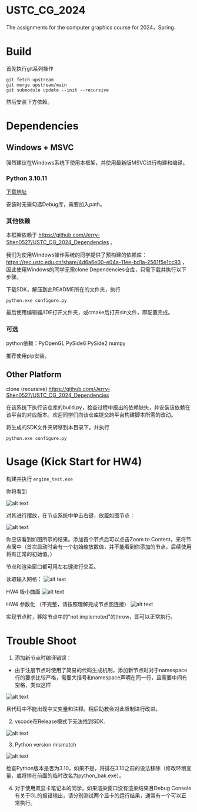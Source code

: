 # USTC_CG_2024
The assignments for the computer graphics course for 2024，Spring.

# Build
首先执行git系列操作
```
git fetch upstream
git merge upstream/main
git submodule update --init --recursive
```
然后安装下方依赖。

# Dependencies

## Windows + MSVC
强烈建议在Windows系统下使用本框架，并使用最新版MSVC进行构建和编译。

### Python 3.10.11 
[下载地址](https://www.python.org/downloads/release/python-31011/)

安装时无需勾选Debug库，需要加入path。
### 其他依赖
本框架依赖于 https://github.com/Jerry-Shen0527/USTC_CG_2024_Dependencies 。 

我们为使用Windows操作系统的同学提供了预构建的依赖库：https://rec.ustc.edu.cn/share/4d6a6e00-e04a-11ee-bd1a-2561f5e1cc93 ，因此使用Windows的同学无需clone Dependencies仓库，只需下载并执行以下步骤。

下载SDK，解压到此README所在的文件夹，执行
```
python.exe configure.py
```
最后使用编辑器/IDE打开文件夹，或cmake后打开sln文件，即配置完成。

### 可选
python依赖：PyOpenGL PySide6 PySide2 numpy

推荐使用pip安装。

## Other Platform
clone (recursive) https://github.com/Jerry-Shen0527/USTC_CG_2024_Dependencies

在该系统下执行该仓库的build.py，检查过程中报出的依赖缺失，并安装该依赖在该平台的对应版本。欢迎同学们向该仓库提交跨平台构建脚本所需的改动。

将生成的SDK文件夹转移到本目录下，并执行
```
python.exe configure.py
```

# Usage (Kick Start for HW4)

构建并执行 `engine_test.exe`

你将看到

![alt text](images/hw4_kick_start/image.png)

对其进行摆放，在节点系统中单击右键，放置如图节点：

![alt text](images/hw4_kick_start/image-1.png)

你应该看到如图所示的结果。添加首个节点后可以点击Zoom to Content，来将节点居中（首次启动时会有一个初始缩放数值，并不能看到你添加的节点。后续使用将有正常的初始值。）

节点和渲染窗口都可用左右键进行交互。

读取输入网格：
![alt text](images/hw4_kick_start/image-2.png)

HW4 极小曲面
![alt text](images/hw4_kick_start/image-3.png)

HW4 参数化 （不完整，请按照理解完成节点图连接）
![alt text](images/hw4_kick_start/image-5.png)

实现节点时，移除节点中的"not implemeted"的throw，即可以正常执行。

# Trouble Shoot
1. 添加新节点时编译错误：

- 由于注册节点时使用了简易的代码生成机制，添加新节点时对于namespace行的要求比较严格，需要大括号和namespace声明在同一行，且需要中间有空格，类似这样

![alt text](images/c3be37d50ecefccb00a6332d16870819.png)

且代码中不能出现中文变量和注释。稍后助教会对此限制进行改进。

2. vscode在Release模式下无法找到SDK.

![alt text](images/image3.png)

3. Python version mismatch

![alt text](images/image.png)

检查Python版本是否为3.10，如果不是，将排在3.10之前的设法移除（修改环境变量，或将排在前面的临时改名为python_bak.exe）。

4. 对于使用双显卡笔记本的同学，如果渲染窗口没有渲染结果且Debug Console有关于GL的报错输出，请分别测试两个显卡的运行结果，通常有一个可以正常执行。

